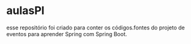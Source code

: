 # aulasPI

esse repositório foi criado para conter os códigos.fontes do projeto de eventos para aprender Spring com Spring Boot.
